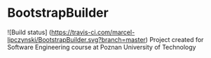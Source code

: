 # BootstrapBuilder
![Build status] (<https://travis-ci.com/marcel-lipczynski/BootstrapBuilder.svg?branch=master>)
Project created for Software Engineering course at Poznan University of Technology
